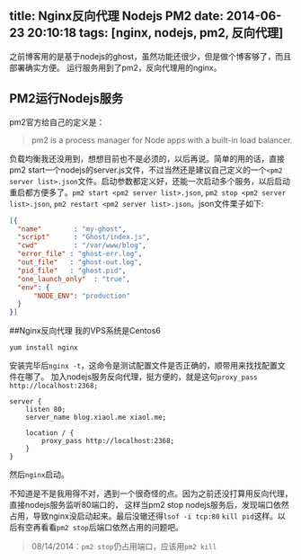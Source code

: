 title: Nginx反向代理 Nodejs PM2
date: 2014-06-23 20:10:18
tags: [nginx, nodejs, pm2, 反向代理]
---
之前博客用的是基于nodejs的ghost，虽然功能还很少，但是做个博客够了，而且部署确实方便。
运行服务用到了pm2，反向代理用的nginx。
<!-- more -->
## PM2运行Nodejs服务
pm2官方给自己的定义是：
>pm2 is a process manager for Node apps with a built-in load balancer.

负载均衡我还没用到，想想目前也不是必须的，以后再说。简单的用的话，直接pm2 start一个nodejs的server.js文件，不过当然还是建议自己定义的一个`<pm2 server list>.json`文件。启动参数都定义好，还能一次启动多个服务，以后启动重启都方便多了。`pm2 start <pm2 server list>.json`, `pm2 stop <pm2 server list>.json`, `pm2 restart <pm2 server list>.json`。json文件栗子如下:

```json
[{
  "name"        : "my-ghost",
  "script"      : "Ghost/index.js",
  "cwd"         : "/var/www/blog",
  "error_file" : "ghost-err.log",
  "out_file"   : "ghost-out.log",
  "pid_file"   : "ghost.pid",
  "one_launch_only"  : "true",
  "env": {
      "NODE_ENV": "production"
  }
}]
```

##Nginx反向代理
我的VPS系统是Centos6
```
yum install nginx
```
安装完毕后`nginx -t`，这命令是测试配置文件是否正确的，顺带用来找找配置文件在哪了。
加入nodejs服务反向代理，挺方便的，就是这句`proxy_pass http://localhost:2368;`
```
server {
    listen 80;
    server_name blog.xiaol.me xiaol.me;

    location / {
        proxy_pass http://localhost:2368;
    }
}
```
然后`nginx`启动。

不知道是不是我用得不对，遇到一个很奇怪的点。因为之前还没打算用反向代理，直接nodejs服务监听80端口的， 这样当pm2 stop nodejs服务后，发现端口依然占用，导致nginx没启动起来。最后没辙还得`lsof -i tcp:80` `kill pid`这样。以后有空再看看`pm2 stop`后端口依然占用的问题吧。

> 08/14/2014：`pm2 stop`仍占用端口，应该用`pm2 kill`
